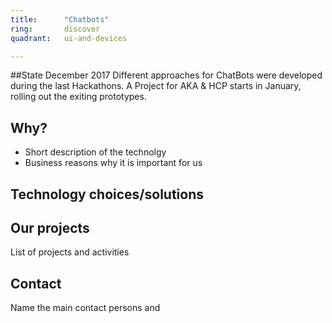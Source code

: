 ```yaml
---
title:      "Chatbots"
ring:       discover
quadrant:   ui-and-devices

---
```


##State December 2017
Different approaches for ChatBots were developed during the last Hackathons. A Project for AKA & HCP starts in January, rolling out the exiting prototypes.


## Why?
- Short description of the technolgy 
- Business reasons why it is important for us

## Technology choices/solutions


## Our projects 
List of projects and activities


## Contact
Name the main contact persons and 

